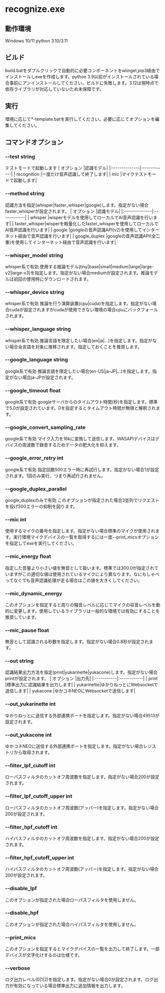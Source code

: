 # recognize.exe

## 動作環境
Windows 10/11
python 3.10/3.11

## ビルド
build.batをダブルクリックで自動的に必要コンポーネントをwiinget,pip3経由でインストールしexeを作成します。python 3.9以前がインストールされている場合事前にアンインストールしてください。ビルドに失敗します。3.12は現時点で依存ライブラリが対応していないため未保障です。

## 実行
環境に応じて*-template.batを実行してください。必要に応じてオプションを編集してください。

## コマンドオプション
### --test  string
テストモードで起動します
| オプション     |認識モデル|
|:--------------|:------------|
| recognition   |一度だけ音声認識して終了します|
| mic           |マイクテストモードで起動します|


### --method string
認識方法を指定(whisper|faster_whisper|google)します。指定がない場合faster_whisperが設定されます。
| オプション     |認識モデル|
|:--------------|:------------|
| whisper       |wisperモデルを使用してローカルでAI音声認識を行います|
| faster_whisper|wisperを軽量化したfaster_whisperを使用してローカルでAI音声認識を行います|
| google        |googleの音声認識API(v2)を使用してインターネット経由で音声認識を行います|
| google_duplex |googleの音声認識API(全二重)を使用してインターネット経由で音声認識を行います|

### --whisper_model string
whisper系で有効 
使用する推論モデル(tiny|base|small|medium|large|large-v2|large-v3)を指定します。指定がない場合mediumが設定されます。推論モデルは初回の使用時にダウンロードされます。

###  --whisper_device string
whisper系で有効 
推論を行う演算装置(cpu|cuda)を指定します。指定がない場合cudaが設定されますがcudaが使用できない環境の場合cpuにバックフォールされます。

### --whisper_language string
whisper系で有効 
推論言語を限定したい場合(en|ja|...)を指定します。指定がない場合全言語を対象に推移されます。指定しておくことを推奨します。

### --google_language string
google系で有効 
推論言語を限定したい場合(en-US|ja-JP|...)を指定します。指定がない場合ja-JPが設定されます。

### --google_timeout float
google系で有効 
googleサーバからのタイムアウト時間(秒)を指定します。標準で5.0が設定されています。0を指定するとタイムアウト時間が無限と解釈されます。

### --google_convert_sampling_rate
google系で有効 
マイク入力を16kに変換して送信します。WASAPIデバイスはデバイスの周波数で録音するためデータの肥大化を抑えます。

### --google_error_retry int
google系で有効 
指定回数500エラー時に再試行します。指定がない場合1が設定されます。1回のみ実行、つまり再試行されません。

### --google_duplex_parallel
google_duplexのみで有効
このオプションが指定された場合3並列でリクエストを投げ500エラーの抑制を図ります。

### --mic int
使用するマイクの番号を指定します。指定がない場合標準のマイクが使用されます。実行環境マイクデバイスの一覧を取得するには一度--print_micsオプションを指定してexeを実行してください。

### --mic_energy float
指定した音量より小さい値を無音として扱います。標準では300.0が指定されていますがこの適切な値は使用されているマイクにより異なります。なにもしゃべってなくても音声認識処理が走る場合はこの値を大きくしてください。

### --mic_dynamic_energy
このオプションを指定すると周りの騒音レベルに応じてマイクの収音レベルを動的に変更します。使用しているライブラリは一般的な環境では有効にすることを推奨しています。

### --mic_pause float
無音として認識される秒数を指定します。指定がない場合0.8秒が設定されます。

### --out string
認識結果出力方法を指定(print|yukarinette|yukacone)します。指定がない場合printが設定されます。
| オプション  |出力先|
|:-----------|:------------|
| print      |標準出力に認識結果を出力します|
| yukarinette|ゆかりねっとにWebsocketで送信します|
| yukacone   |ゆかコネNEOにWebsocketで送信します|

### --out_yukarinette int
ゆかりねっとに送信する外部連携ポートを指定します。指定がない場合49513が設定されます。

### --out_yukacone int
ゆかコネNEOに送信する外部連携ポートを指定します。指定がない場合レジストリから取得されます。

### --filter_lpf_cutoff int
ローパスフィルタのカットオフ周波数を指定します。指定がない場合200が設定されます。

### --filter_lpf_cutoff_upper int
ローパスフィルタのカットオフ周波数(アッパー)を指定します。指定がない場合200が設定されます。

### --filter_hpf_cutoff int
ハイパスフィルタのカットオフ周波数を指定します。指定がない場合200が設定されます。

### --filter_hpf_cutoff_upper int
ハイパスフィルタのカットオフ周波数(アッパー)を指定します。指定がない場合200が設定されます。

### --disable_lpf
このオプションが指定された場合ローパスフィルタを使用しません。

### --disable_hpf 
このオプションが指定された場合ハイパスフィルタを使用しません。

###  --print_mics
このオプションを指定するとマイクデバイスの一覧を出力して終了します。一部デバイスが文字化けするのは仕様です。

### --verbose
ログ出力レベル(0|1|2)を指定します。指定がない場合0が設定されます。ログ出力が有効になっている場合標準出力に追加情報を出力します。
